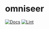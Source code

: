 # omniseer

[![Docs](https://img.shields.io/github/deployments/jburo1/omniseer/github-pages?label=Docs)](https://jburo1.github.io/omniseer/)
[![Lint](https://results.pre-commit.ci/badge/github/jburo1/omniseer/master.svg)](https://results.pre-commit.ci/latest/github/jburo1/omniseer/master)



[//]: # (License, latest release tag, container availability)
